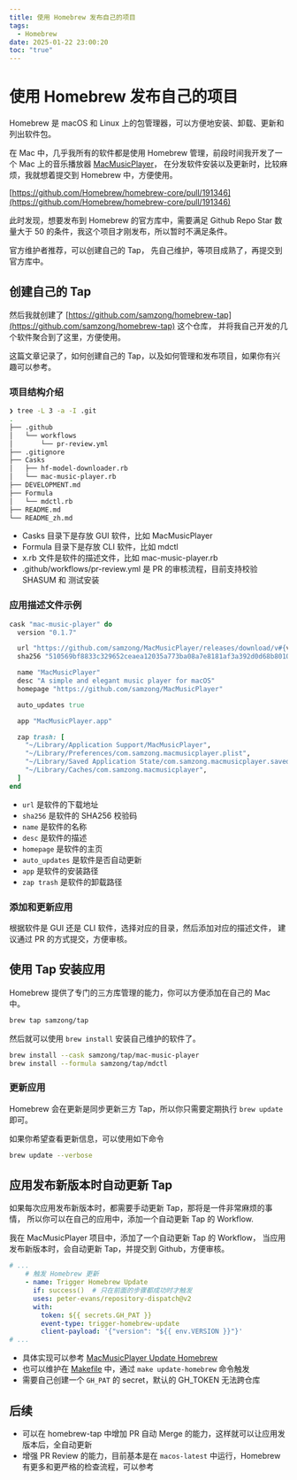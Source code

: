 ```yaml
---
title: 使用 Homebrew 发布自己的项目
tags:
  - Homebrew
date: 2025-01-22 23:00:20
toc: "true"
---
```


# 使用 Homebrew 发布自己的项目

Homebrew 是 macOS 和 Linux 上的包管理器，可以方便地安装、卸载、更新和列出软件包。

在 Mac 中，几乎我所有的软件都是使用 Homebrew 管理，前段时间我开发了一个 Mac 上的音乐播放器 [MacMusicPlayer](https://github.com/samzong/MacMusicPlayer)，
在分发软件安装以及更新时，比较麻烦，我就想着提交到 Homebrew 中，方便使用。

[https://github.com/Homebrew/homebrew-core/pull/191346](https://github.com/Homebrew/homebrew-core/pull/191346)

此时发现，想要发布到 Homebrew 的官方库中，需要满足 Github Repo Star 数量大于 50 的条件，我这个项目才刚发布，所以暂时不满足条件。

官方维护者推荐，可以创建自己的 Tap， 先自己维护，等项目成熟了，再提交到官方库中。

## 创建自己的 Tap

然后我就创建了 [https://github.com/samzong/homebrew-tap](https://github.com/samzong/homebrew-tap) 这个仓库，
并将我自己开发的几个软件聚合到了这里，方便使用。

这篇文章记录了，如何创建自己的 Tap，以及如何管理和发布项目，如果你有兴趣可以参考。

### 项目结构介绍

```bash
❯ tree -L 3 -a -I .git
.
├── .github
│   └── workflows
│       └── pr-review.yml
├── .gitignore
├── Casks
│   ├── hf-model-downloader.rb
│   └── mac-music-player.rb
├── DEVELOPMENT.md
├── Formula
│   └── mdctl.rb
├── README.md
└── README_zh.md
```

- Casks 目录下是存放 GUI 软件，比如 MacMusicPlayer
- Formula 目录下是存放 CLI 软件，比如 mdctl
- x.rb 文件是软件的描述文件，比如 mac-music-player.rb
- .github/workflows/pr-review.yml 是 PR 的审核流程，目前支持校验 SHASUM 和 测试安装

### 应用描述文件示例

```ruby
cask "mac-music-player" do
  version "0.1.7"

  url "https://github.com/samzong/MacMusicPlayer/releases/download/v#{version}/MacMusicPlayer-v#{version}.dmg"
  sha256 "510569bf8833c329652ceaea12035a773ba08a7e8181af3a392d0d68b8010d4b"

  name "MacMusicPlayer"
  desc "A simple and elegant music player for macOS"
  homepage "https://github.com/samzong/MacMusicPlayer"

  auto_updates true

  app "MacMusicPlayer.app"

  zap trash: [
    "~/Library/Application Support/MacMusicPlayer",
    "~/Library/Preferences/com.samzong.macmusicplayer.plist",
    "~/Library/Saved Application State/com.samzong.macmusicplayer.savedState",
    "~/Library/Caches/com.samzong.macmusicplayer",
  ]
end
```

- `url` 是软件的下载地址
- `sha256` 是软件的 SHA256 校验码
- `name` 是软件的名称
- `desc` 是软件的描述
- `homepage` 是软件的主页
- `auto_updates` 是软件是否自动更新
- `app` 是软件的安装路径
- `zap trash` 是软件的卸载路径

### 添加和更新应用

根据软件是 GUI 还是 CLI 软件，选择对应的目录，然后添加对应的描述文件， 建议通过 PR 的方式提交，方便审核。

## 使用 Tap 安装应用

Homebrew 提供了专门的三方库管理的能力，你可以方便添加在自己的 Mac 中。

```bash
brew tap samzong/tap
```

然后就可以使用 `brew install` 安装自己维护的软件了。

```bash
brew install --cask samzong/tap/mac-music-player
brew install --formula samzong/tap/mdctl
```

### 更新应用

Homebrew 会在更新是同步更新三方 Tap，所以你只需要定期执行 `brew update` 即可。

如果你希望查看更新信息，可以使用如下命令

```bash
brew update --verbose
```

## 应用发布新版本时自动更新 Tap

如果每次应用发布新版本时，都需要手动更新 Tap，那将是一件非常麻烦的事情，
所以你可以在自己的应用中，添加一个自动更新 Tap 的 Workflow.

我在 MacMusicPlayer 项目中，添加了一个自动更新 Tap 的 Workflow，
当应用发布新版本时，会自动更新 Tap，并提交到 Github，方便审核。

```yaml
# ...
    # 触发 Homebrew 更新
    - name: Trigger Homebrew Update
      if: success()  # 只在前面的步骤都成功时才触发
      uses: peter-evans/repository-dispatch@v2
      with:
        token: ${{ secrets.GH_PAT }}
        event-type: trigger-homebrew-update
        client-payload: '{"version": "${{ env.VERSION }}"}'
# ...
```

- 具体实现可以参考 [MacMusicPlayer Update Homebrew](https://github.com/samzong/MacMusicPlayer/blob/main/.github/workflows/update-homebrew.yml)
- 也可以维护在 [Makefile](https://github.com/samzong/mdctl/blob/main/Makefile)  中，通过 `make update-homebrew` 命令触发
- 需要自己创建一个 `GH_PAT` 的 secret，默认的 GH_TOKEN 无法跨仓库

## 后续

- 可以在 homebrew-tap 中增加 PR 自动 Merge 的能力，这样就可以让应用发版本后，全自动更新
- 增强 PR Review 的能力，目前基本是在 `macos-latest` 中运行，Homebrew 有更多和更严格的检查流程，可以参考
